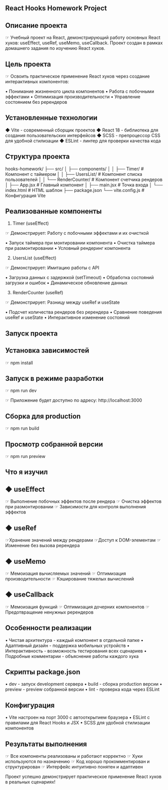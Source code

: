 ## React Hooks Homework Project
## Описание проекта

☞ Учебный проект на React, демонстрирующий работу основных React хуков: useEffect, useRef, useMemo, useCallback. Проект создан в рамках домашнего задания по изучению React хуков.



## Цель проекта

☞ Освоить практическое применение React хуков через создание интерактивных компонентов:

• Понимание жизненного цикла компонентов
• Работа с побочными эффектами
• Оптимизация производительности
• Управление состоянием без ререндеров



## Установленные технологии

◆ Vite - современный сборщик проектов
◆ React 18 - библиотека для создания пользовательских интерфейсов
◆ SCSS - препроцессор CSS для удобной стилизации
◆ ESLint - линтер для проверки качества кода



## Структура проекта

hooks-homework/
├── src/
│   ├── components/
│   │   ├── Timer/           # Компонент с таймером
│   │   ├── UsersList/       # Компонент списка пользователей
│   │   └── RenderCounter/   # Компонент счетчика рендеров
│   ├── App.jsx             # Главный компонент
│   ├── main.jsx            # Точка входа
│   └── index.html          # HTML шаблон
├── package.json
└── vite.config.js          # Конфигурация Vite



## Реализованные компоненты

1. Timer (useEffect)

☞ Демонстрирует: Работу с побочными эффектами и их очисткой

• Запуск таймера при монтировании компонента
• Очистка таймера при размонтировании
• Условный рендеринг компонента

2. UsersList (useEffect)
   
☞ Демонстрирует: Имитацию работы с API

• Загрузка данных с задержкой (setTimeout)
• Обработка состояний загрузки и ошибок
• Динамическое обновление данных

3. RenderCounter (useRef)

☞ Демонстрирует: Разницу между useRef и useState

• Подсчет количества рендеров без ререндера
• Сравнение поведения useRef и useState
• Интерактивное изменение состояний



## Запуск проекта

## Установка зависимостей

☞ npm install



## Запуск в режиме разработки

☞ npm run dev

☞ Приложение будет доступно по адресу: http://localhost:3000



## Сборка для production

☞ npm run build



## Просмотр собранной версии

☞ npm run preview



## Что я изучил

## ◆ useEffect

☞ Выполнение побочных эффектов после рендера
☞ Очистка эффектов при размонтировании
☞ Зависимости для контроля выполнения эффектов

## ◆ useRef

☞Хранение значений между рендерами
☞Доступ к DOM-элементам
☞Изменение без вызова ререндера

## ◆ useMemo

☞ Мемоизация вычисляемых значений
☞ Оптимизация производительности
☞ Кэширование тяжелых вычислений

## ◆ useCallback

☞ Мемоизация функций
☞ Оптимизация дочерних компонентов
☞ Предотвращение ненужных ререндеров



## Особенности реализации

• Чистая архитектура - каждый компонент в отдельной папке
• Адаптивный дизайн - поддержка мобильных устройств
• Интерактивность - возможность тестирования всех сценариев
• Подробные комментарии - объяснение работы каждого хука



## Скрипты package.json

• dev - запуск development сервера
• build - сборка production версии
• preview - preview собранной версии
• lint - проверка кода через ESLint



## Конфигурация

• Vite настроен на порт 3000 с автооткрытием браузера
• ESLint с правилами для React Hooks и JSX
• SCSS для удобной стилизации компонентов



## Результаты выполнения

☞ Все компоненты реализованы и работают корректно
☞ Хуки используются по назначению
☞ Код хорошо прокомментирован и структурирован
☞ Интерфейс интуитивно понятен и адаптивен



Проект успешно демонстрирует практическое применение React хуков в реальных сценариях!

